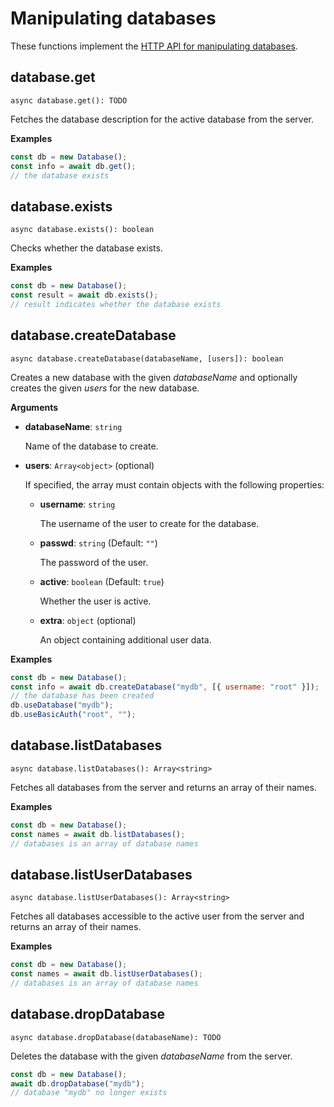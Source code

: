 # Manipulating databases

These functions implement the
[HTTP API for manipulating databases](https://www.arangodb.com/docs/stable/http/database.html).

## database.get

`async database.get(): TODO`

Fetches the database description for the active database from the server.

**Examples**

```js
const db = new Database();
const info = await db.get();
// the database exists
```

## database.exists

`async database.exists(): boolean`

Checks whether the database exists.

**Examples**

```js
const db = new Database();
const result = await db.exists();
// result indicates whether the database exists
```

## database.createDatabase

`async database.createDatabase(databaseName, [users]): boolean`

Creates a new database with the given _databaseName_ and optionally creates
the given _users_ for the new database.

**Arguments**

- **databaseName**: `string`

  Name of the database to create.

- **users**: `Array<object>` (optional)

  If specified, the array must contain objects with the following properties:

  - **username**: `string`

    The username of the user to create for the database.

  - **passwd**: `string` (Default: `""`)

    The password of the user.

  - **active**: `boolean` (Default: `true`)

    Whether the user is active.

  - **extra**: `object` (optional)

    An object containing additional user data.

**Examples**

```js
const db = new Database();
const info = await db.createDatabase("mydb", [{ username: "root" }]);
// the database has been created
db.useDatabase("mydb");
db.useBasicAuth("root", "");
```

## database.listDatabases

`async database.listDatabases(): Array<string>`

Fetches all databases from the server and returns an array of their names.

**Examples**

```js
const db = new Database();
const names = await db.listDatabases();
// databases is an array of database names
```

## database.listUserDatabases

`async database.listUserDatabases(): Array<string>`

Fetches all databases accessible to the active user from the server and returns
an array of their names.

**Examples**

```js
const db = new Database();
const names = await db.listUserDatabases();
// databases is an array of database names
```

## database.dropDatabase

`async database.dropDatabase(databaseName): TODO`

Deletes the database with the given _databaseName_ from the server.

```js
const db = new Database();
await db.dropDatabase("mydb");
// database "mydb" no longer exists
```
